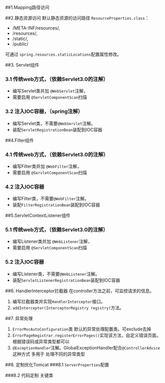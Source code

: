 ##1.Mapping路径访问
   


##2.静态资源访问
 默认静态资源的访问路径 `ResourceProperties.class`：
   - /META-INF/resources/,
   - /resources/, 
   - /static/, 
   - /public/
   
 可通过 `spring.resources.staticLocations`配置属性修改。

##3. Servlet组件
 ### 3.1 传统web方式，（依赖Servlet3.0的注解）
 - 编写Servlet类并加 `@WebServlet`注解，
 - 需要启用 `@ServletComponentScan`扫描
 
 ### 3.2 注入IOC容器，（spring注解）
 - 编写Servlet类，不需要`@WebServlet`注解。
 - 装配`ServletRegistrationBean`装配到IOC容器
    
 
##4.Filter组件
 ### 4.1 传统web方式，（依赖Servlet3.0的注解）
  - 编写Filter类并加 `@WebFilter`注解，
  - 需要启用 `@ServletComponentScan`扫描
  
  ### 4.2 注入IOC容器
  - 编写Filter类，不需要`@WebFilter`注解。
  - 装配`FilterRegistrationBean`装配到IOC容器
 
##5.ServletContextListener组件
### 5.1 传统web方式，（依赖Servlet3.0的注解）
 - 编写Listener类并加 `@WebListener`注解，
 - 需要启用 `@ServletComponentScan`扫描
 
 ### 5.2 注入IOC容器
 - 编写Listener类，不需要`@WebListener`注解。
 - 装配`ServletListenerRegistrationBean`装配到IOC容器

##6. HandlerInterceptor拦截器
  在controller方法之前，可监控请求的信息。
1. 编写拦截器类并实现`HandlerInterceptor`接口。
2. `addInterceptor(InterceptorRegistry registry)`方法。 
   
##7. 异常处理
1. `ErrorMvcAutoConfiguration`类 默认的异常处理配置类。可exclude去掉
2. `ErrorPageRegistrar.registerErrorPages()`实现该方法，自定义错误页面。根据错误码或异常类型都可以
3. `@ExceptionHandler`注解。GlobalExceptionHandler配合`@ControllerAdvice`
 这种方式 多用于 处理不同的异常类型
 
##8. 定制优化Tomcat
###8.1 `ServerProperties`配置

###8.2 代码定制
关键类
